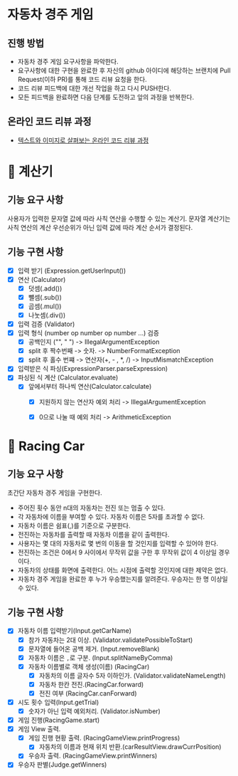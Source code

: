 # 자동차 경주 게임

## 진행 방법

* 자동차 경주 게임 요구사항을 파악한다.
* 요구사항에 대한 구현을 완료한 후 자신의 github 아이디에 해당하는 브랜치에 Pull Request(이하 PR)를 통해 코드 리뷰 요청을 한다.
* 코드 리뷰 피드백에 대한 개선 작업을 하고 다시 PUSH한다.
* 모든 피드백을 완료하면 다음 단계를 도전하고 앞의 과정을 반복한다.

## 온라인 코드 리뷰 과정

* [텍스트와 이미지로 살펴보는 온라인 코드 리뷰 과정](https://github.com/next-step/nextstep-docs/tree/master/codereview)


# 📌 계산기
## 기능 요구 사항

사용자가 입력한 문자열 값에 따라 사칙 연산을 수행할 수 있는 계산기. 문자열 계산기는 사칙 연산의 계산 우선순위가 아닌 입력 값에 따라 계산 순서가 결정된다.
## 기능 구현 사항

- [x] 입력 받기 (Expression.getUserInput())
- [x] 연산 (Calculator)
    - [x] 덧셈(.add())
    - [x] 뺄셈(.sub())
    - [x] 곱셈(.mul())
    - [x] 나눗셈(.div())
- [x] 입력 검증 (Validator)
- [x] 입력 형식 (number op number op number ...) 검증
    - [x] 공백인지 ("", " ") -> IllegalArgumentException 
    - [x] split 후 짝수번째 -> 숫자. -> NumberFormatException
    - [x] split 후 홀수 번쨰 -> 연산자(+, - , *, /) -> InputMismatchException
- [x] 입력받은 식 파싱(ExpressionParser.parseExpression)
- [x] 파싱된 식 계산 (Calculator.evaluate)
  - [x] 앞에서부터 하나씩 연산(Calculator.calculate)
    - [x] 지원하지 않는 연산자 예외 처리 -> IllegalArgumentException
    - [x] 0으로 나눌 때 예외 처리 -> ArithmeticException


# 📌 Racing Car

## 기능 요구 사항
초간단 자동차 경주 게임을 구현한다.

- 주어진 횟수 동안 n대의 자동차는 전진 또는 멈출 수 있다.
- 각 자동차에 이름을 부여할 수 있다. 자동차 이름은 5자를 초과할 수 없다.
- 자동차 이름은 쉼표(,)를 기준으로 구분한다.
- 전진하는 자동차를 출력할 때 자동차 이름을 같이 출력한다.
- 사용자는 몇 대의 자동차로 몇 번의 이동을 할 것인지를 입력할 수 있어야 한다.
- 전진하는 조건은 0에서 9 사이에서 무작위 값을 구한 후 무작위 값이 4 이상일 경우이다.
- 자동차의 상태를 화면에 출력한다. 어느 시점에 출력할 것인지에 대한 제약은 없다.
- 자동차 경주 게임을 완료한 후 누가 우승했는지를 알려준다. 우승자는 한 명 이상일 수 있다. 

## 기능 구현 사항
- [x] 자동차 이름 입력받기(Input.getCarName)
  - [x] 참가 자동차는 2대 이상. (Validator.validatePossibleToStart)
  - [x] 문자열에 들어온 공백 제거. (Input.removeBlank)
  - [x] 자동차 이름은 `,`로 구분. (Input.splitNameByComma)
  - [x] 자동차 이름별로 객체 생성(이름) (RacingCar)
    - [x] 자동차의 이름 글자수 5자 이하인가. (Validator.validateNameLength)
    - [x] 자동차 한칸 전진.(RacingCar.forward)
    - [x] 전진 여부 (RacingCar.canForward)
- [x] 시도 횟수 입력(Input.getTrial)
  - [x] 숫자가 아닌 입력 예외처리. (Validator.isNumber)
- [x] 게임 진행(RacingGame.start)
- [x] 게임 View 출력.
  - [x] 게임 진행 현황 출력. (RacingGameView.printProgress)
    - [x] 자동차의 이름과 현재 위치 반환.(carResultView.drawCurrPosition)
  - [x] 우승자 출력. (RacingGameView.printWinners)
- [x] 우승자 판별(Judge.getWinners)
